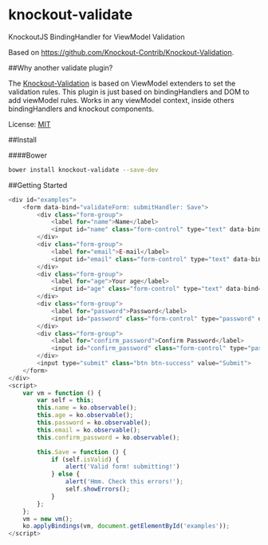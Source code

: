 # knockout-validate
KnockoutJS BindingHandler for ViewModel Validation

Based on https://github.com/Knockout-Contrib/Knockout-Validation.

##Why another validate plugin?

The [Knockout-Validation](https://github.com/Knockout-Contrib/Knockout-Validation) is based on ViewModel extenders to set the validation rules.
This plugin is just based on bindingHandlers and DOM to add viewModel rules.
Works in any viewModel context, inside others bindingHandlers and knockout components.

License: [MIT](http://www.opensource.org/licenses/mit-license.php)

##Install

####Bower
```sh
bower install knockout-validate --save-dev
```

##Getting Started
```javascript
<div id="examples">
    <form data-bind="validateForm: submitHandler: Save">
        <div class="form-group">
            <label for="name">Name</label>
            <input id="name" class="form-control" type="text" data-bind="value: name, validate: { required: true }" />
        </div>
        <div class="form-group">
            <label for="email">E-mail</label>
            <input id="email" class="form-control" type="text" data-bind="value: email, validate: { email: true }" />
        </div>
        <div class="form-group">
            <label for="age">Your age</label>
            <input id="age" class="form-control" type="text" data-bind="value: age, validate: { digit: true }" />
        </div>
        <div class="form-group">
            <label for="password">Password</label>
            <input id="password" class="form-control" type="password" data-bind="value: password, validate: { required: true }" />
        </div>
        <div class="form-group">
            <label for="confirm_password">Confirm Password</label>
            <input id="confirm_password" class="form-control" type="password" data-bind="value: confirm_password, validate: { required: true, equal: password }" />
        </div>
        <input type="submit" class="btn btn-success" value="Submit">
    </form>
</div>
<script>
    var vm = function () {
        var self = this;
        this.name = ko.observable();
        this.age = ko.observable();
        this.password = ko.observable();
        this.email = ko.observable();
        this.confirm_password = ko.observable();

        this.Save = function () {
            if (self.isValid) {
                alert('Valid form! submitting!')
            } else {
                alert('Hmm. Check this errors!');
                self.showErrors();
            }
        };
    };
    vm = new vm();
    ko.applyBindings(vm, document.getElementById('examples'));
</script>
```


